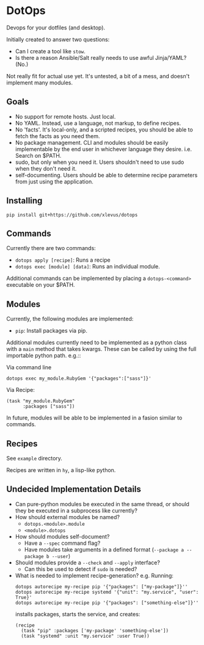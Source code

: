 DotOps
======

Devops for your dotfiles (and desktop).

Initially created to answer two questions:
 * Can I create a tool like `stow`.
 * Is there a reason Ansible/Salt really needs to use awful Jinja/YAML? (No.)

Not really fit for actual use yet. It's untested, a bit of a mess, and
doesn't implement many modules.


Goals
-----

* No support for remote hosts. Just local.
* No YAML. Instead, use a language, not markup, to define recipes.
* No 'facts'. It's local-only, and a scripted recipes, you should be able to
  fetch the facts as you need them.
* No package management. CLI and modules should be easily implementable by the
  end user in whichever language they desire. i.e. Search on $PATH.
* sudo, but only when you need it. Users shouldn't need to use sudo when
  they don't need it.
* self-documenting. Users should be able to determine recipe parameters from
  just using the application.
 
 
Installing
----------
```
pip install git+https://github.com/xlevus/dotops
```

Commands
--------
Currently there are two commands:
 * `dotops apply [recipe]`: Runs a recipe
 * `dotops exec [module] [data]`: Runs an individual module.
 
Additional commands can be implemented by placing a `dotops-<command>` 
executable on your $PATH.


Modules
-------
Currently, the following modules are implemented:

 * `pip`: Install packages via pip.
 
Additional modules currently need to be implemented as a python class with a
`main` method that takes kwargs. These can be called by using the full importable
python path. e.g.::

Via command line
```
dotops exec my_module.RubyGem '{"packages":["sass"]}'
```

Via Recipe:
```
(task "my_module.RubyGem"
      :packages ["sass"])
```

In future, modules will be able to be implemented in a fasion similar to commands.

 
Recipes
-------
See `example` directory.

Recipes are written in `hy`, a lisp-like python.


Undecided Implementation Details
--------------------------------

* Can pure-python modules be executed in the same thread, or should they be executed
  in a subprocess like currently?
* How should external modules be named? 
  * `dotops.<module>.module`
  * `<module>.dotops`
* How should modules self-document?
  * Have a `--spec` command flag?
  * Have modules take arguments in a defined format (`--package a --package b --user`)
* Should modules provide a `--check` and `--apply` interface?
  * Can this be used to detect if `sudo` is needed?
* What is needed to implement recipe-generation? e.g. Running:
  ```
  dotops autorecipe my-recipe pip '{"packages": ["my-package"]}''
  dotops autorecipe my-recipe systemd '{"unit": "my.service", "user": True}'
  dotops autorecipe my-recipe pip '{"packages": ["something-else"]}''
  ```
  installs packages, starts the service, and creates:
  ```
  (recipe
    (task "pip" :packages ['my-package' 'something-else'])
    (task "systemd" :unit "my.service" :user True))
  ```
